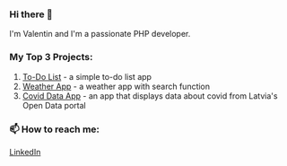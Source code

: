 ### Hi there 👋
I'm Valentin and I'm a passionate PHP developer.
### My Top 3 Projects:
1. [To-Do List](https://github.com/valentinFd/to-doList3) - a simple to-do list app
2. [Weather App](https://github.com/valentinFd/weather) - a weather app with search function
3. [Covid Data App](https://github.com/valentinFd/covid_data) - an app that displays data about covid from Latvia's Open Data portal
### 📫 How to reach me:
[LinkedIn](https://www.linkedin.com/in/valentins-fadejevs/)
